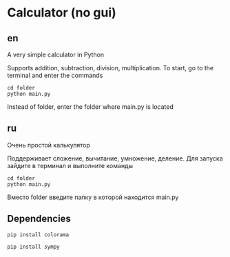 # Calculator (no gui)
## en
A very simple calculator in Python

Supports addition, subtraction, division, multiplication. To start, go to the terminal and enter the commands
``` terminal
cd folder
python main.py
```
Instead of folder, enter the folder where main.py is located

## ru
Очень простой калькулятор

Поддерживает сложение, вычитание, умножение, деление. Для запуска зайдите в терминал и выполните команды
``` terminal
cd folder
python main.py
```
Вместо folder введите папку в которой находится main.py

## Dependencies
``` terminal
pip install colorama
```
``` terminal
pip install sympy
```
